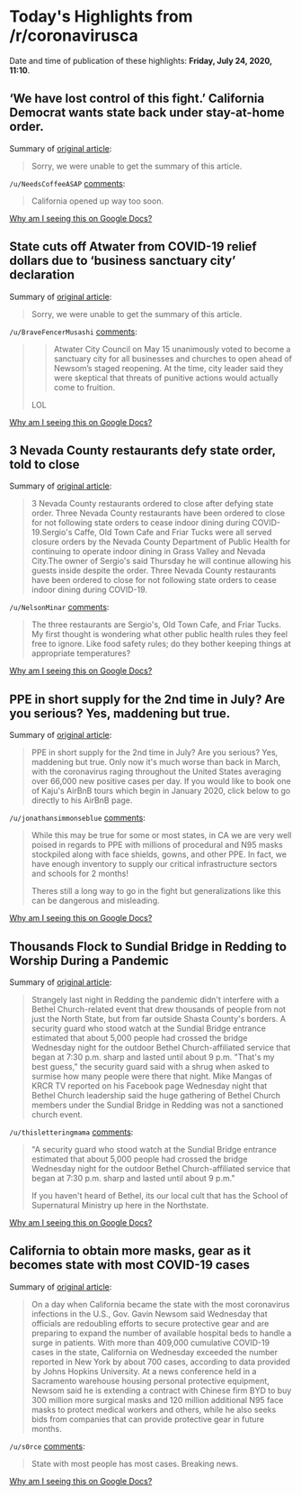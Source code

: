 # Today's Highlights from /r/coronavirusca

Date and time of publication of these highlights: **Friday, July 24, 2020, 11:10**.

## ‘We have lost control of this fight.’ California Democrat wants state back under stay-at-home order.

Summary of [original article](https://www.sacbee.com/news/politics-government/capitol-alert/article244438372.html):

> Sorry, we were unable to get the summary of this article.

`/u/NeedsCoffeeASAP` [comments](https://www.reddit.com/r/CoronavirusCA/comments/hwou2p/we_have_lost_control_of_this_fight_california/):

> California opened up way too soon.

[Why am I seeing this on Google Docs?](https://docs.google.com/document/d/1Dc6We63vOXIZsc0op-Bt4abqkYjXzOigalQqFxmvvbM/edit?usp=sharing)

## State cuts off Atwater from COVID-19 relief dollars due to ‘business sanctuary city’ declaration

Summary of [original article](https://www.mercedsunstar.com/news/local/community/atwater/article244453862.html?fbclid=IwAR3C2QgWfj5d82k4XOdquS6XYDmNIumegFZON440JDgvzLANgn5H0-Y6PNM):

> Sorry, we were unable to get the summary of this article.

`/u/BraveFencerMusashi` [comments](https://www.reddit.com/r/CoronavirusCA/comments/hwu72y/state_cuts_off_atwater_from_covid19_relief/):

> > Atwater City Council on May 15 unanimously voted to become a sanctuary city for all businesses and churches to open ahead of Newsom’s staged reopening. At the time, city leader said they were skeptical that threats of punitive actions would actually come to fruition. 
> 
> 
> LOL

[Why am I seeing this on Google Docs?](https://docs.google.com/document/d/1Dc6We63vOXIZsc0op-Bt4abqkYjXzOigalQqFxmvvbM/edit?usp=sharing)

## 3 Nevada County restaurants defy state order, told to close

Summary of [original article](https://www.kcra.com/article/3-nevada-county-restaurants-ordered-to-close-after-defying-state-order/33403620):

> 3 Nevada County restaurants ordered to close after defying state order. Three Nevada County restaurants have been ordered to close for not following state orders to cease indoor dining during COVID-19.Sergio's Caffe, Old Town Cafe and Friar Tucks were all served closure orders by the Nevada County Department of Public Health for continuing to operate indoor dining in Grass Valley and Nevada City.The owner of Sergio's said Thursday he will continue allowing his guests inside despite the order. Three Nevada County restaurants have been ordered to close for not following state orders to cease indoor dining during COVID-19.

`/u/NelsonMinar` [comments](https://www.reddit.com/r/CoronavirusCA/comments/hwha4g/3_nevada_county_restaurants_defy_state_order_told/):

> The three restaurants are Sergio's, Old Town Cafe, and Friar Tucks. My first thought is wondering what other public health rules they feel free to ignore. Like food safety rules; do they bother keeping things at appropriate temperatures?

[Why am I seeing this on Google Docs?](https://docs.google.com/document/d/1Dc6We63vOXIZsc0op-Bt4abqkYjXzOigalQqFxmvvbM/edit?usp=sharing)

## PPE in short supply for the 2nd time in July? Are you serious? Yes, maddening but true.

Summary of [original article](https://youtu.be/_fgkwRguVhc):

> PPE in short supply for the 2nd time in July? Are you serious? Yes, maddening but true. Only now it's much worse than back in March, with the coronavirus raging throughout the United States averaging over 66,000 new positive cases per day. If you would like to book one of Kaju's AirBnB tours which begin in January 2020, click below to go directly to his AirBnB page.

`/u/jonathansimmonseblue` [comments](https://www.reddit.com/r/CoronavirusCA/comments/hx5rbg/ppe_in_short_supply_for_the_2nd_time_in_july_are/):

> While this may be true for some or most states, in CA we are very well poised in regards to PPE with millions of procedural and N95 masks stockpiled along with face shields, gowns, and other PPE. In fact, we have enough inventory to supply our critical infrastructure sectors and schools for 2 months!
> 
> Theres still a long way to go in the fight but generalizations like this can be dangerous and misleading.

[Why am I seeing this on Google Docs?](https://docs.google.com/document/d/1Dc6We63vOXIZsc0op-Bt4abqkYjXzOigalQqFxmvvbM/edit?usp=sharing)

## Thousands Flock to Sundial Bridge in Redding to Worship During a Pandemic

Summary of [original article](https://anewscafe.com/2020/07/23/redding/bethel-beneath-the-bridge-thousands-flock-to-sundial-bridge-to-worship-during-pandemic/):

> Strangely last night in Redding the pandemic didn't interfere with a Bethel Church-related event that drew thousands of people from not just the North State, but from far outside Shasta County's borders. A security guard who stood watch at the Sundial Bridge entrance estimated that about 5,000 people had crossed the bridge Wednesday night for the outdoor Bethel Church-affiliated service that began at 7:30 p.m. sharp and lasted until about 9 p.m. "That's my best guess," the security guard said with a shrug when asked to surmise how many people were there that night. Mike Mangas of KRCR TV reported on his Facebook page Wednesday night that Bethel Church leadership said the huge gathering of Bethel Church members under the Sundial Bridge in Redding was not a sanctioned church event.

`/u/thisletteringmama` [comments](https://www.reddit.com/r/CoronavirusCA/comments/hwprtg/thousands_flock_to_sundial_bridge_in_redding_to/):

> "A security guard who stood watch at the Sundial Bridge entrance estimated that about 5,000 people had crossed the bridge Wednesday night for the outdoor Bethel Church-affiliated service that began at 7:30 p.m. sharp and lasted until about 9 p.m."
> 
> If you haven't heard of Bethel, its our local cult that has the School of Supernatural Ministry up here in the Northstate.

[Why am I seeing this on Google Docs?](https://docs.google.com/document/d/1Dc6We63vOXIZsc0op-Bt4abqkYjXzOigalQqFxmvvbM/edit?usp=sharing)

## California to obtain more masks, gear as it becomes state with most COVID-19 cases

Summary of [original article](https://www.latimes.com/california/story/2020-07-22/coronavirus-cases-rise-newsom-ppe-masks-gear):

> On a day when California became the state with the most coronavirus infections in the U.S., Gov. Gavin Newsom said Wednesday that officials are redoubling efforts to secure protective gear and are preparing to expand the number of available hospital beds to handle a surge in patients. With more than 409,000 cumulative COVID-19 cases in the state, California on Wednesday exceeded the number reported in New York by about 700 cases, according to data provided by Johns Hopkins University. At a news conference held in a Sacramento warehouse housing personal protective equipment, Newsom said he is extending a contract with Chinese firm BYD to buy 300 million more surgical masks and 120 million additional N95 face masks to protect medical workers and others, while he also seeks bids from companies that can provide protective gear in future months.

`/u/s0rce` [comments](https://www.reddit.com/r/CoronavirusCA/comments/hw3vg1/california_to_obtain_more_masks_gear_as_it/):

> State with most people has most cases. Breaking news.

[Why am I seeing this on Google Docs?](https://docs.google.com/document/d/1Dc6We63vOXIZsc0op-Bt4abqkYjXzOigalQqFxmvvbM/edit?usp=sharing)

